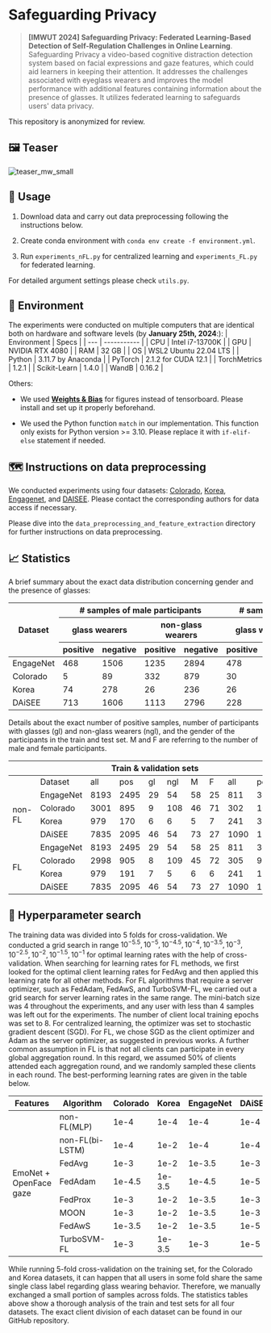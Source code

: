 
# Safeguarding Privacy

> **[IMWUT 2024] Safeguarding Privacy: Federated Learning-Based Detection of Self-Regulation Challenges in Online Learning**.
> Safeguarding Privacy a video-based cognitive distraction detection system based on facial expressions and gaze features, which could aid learners in keeping their attention. It addresses the challenges associated with eyeglass wearers and improves the model performance with additional features containing information about the presence of glasses. It utilizes federated learning to safeguards users' data privacy. 

This repository is anonymized for review.

## 🖼️ Teaser
![teaser_mw_small](https://github.com/GhostCoder00/Safeguarding-Privacy/assets/144137539/6f24c3da-ba0c-4f3f-a1ea-7e137b2fe186)

## 💁 Usage
1. Download data and carry out data preprocessing following the instructions below.

2. Create conda environment with `conda env create -f environment.yml`.

3. Run `experiments_nFL.py` for centralized learning and `experiments_FL.py` for federated learning.

For detailed argument settings please check `utils.py`. 

## 🔧 Environment
The experiments were conducted on multiple computers that are identical both on hardware and software levels (by **January 25th, 2024**:):
| Environment | Specs |
| --- | ----------- |
| CPU | Intel i7-13700K |
| GPU | NVIDIA RTX 4080 |
| RAM | 32 GB |
| OS | WSL2 Ubuntu 22.04 LTS |
| Python | 3.11.7 by Anaconda |
| PyTorch | 2.1.2 for CUDA 12.1 |
| TorchMetrics | 1.2.1 |
| Scikit-Learn | 1.4.0 |
| WandB | 0.16.2 |

Others:
- We used **[Weights & Bias](https://wandb.ai/site)** for figures instead of tensorboard. Please install and set up it properly beforehand.

- We used the Python function `match` in our implementation. This function only exists for Python version >= 3.10. Please replace it with `if-elif-else` statement if needed.

## 🗺 Instructions on data preprocessing
We conducted experiments using four datasets: [Colorado](https://ieeexplore.ieee.org/abstract/document/8680698), [Korea](https://nmsl.kaist.ac.kr/projects/attention/), [Engagenet](https://github.com/engagenet/engagenet_baselines), and [DAISEE](https://people.iith.ac.in/vineethnb/resources/daisee/index.html). Please contact the corresponding authors for data access if necessary.

Please dive into the `data_preprocessing_and_feature_extraction` directory for further instructions on data preprocessing.

## 📈 Statistics
A brief summary about the exact data distribution concerning gender and the presence of glasses:
<table class="tg">
<thead>
  <tr>
    <th class="tg-xwyw" rowspan="3">Dataset<br></th>
    <th class="tg-c3ow" colspan="4"># samples of male participants</th>
    <th class="tg-c3ow" colspan="4"># samples of female participants</th>
  </tr>
  <tr>
    <th class="tg-c3ow" colspan="2">glass wearers</th>
    <th class="tg-c3ow" colspan="2">non-glass wearers</th>
    <th class="tg-c3ow" colspan="2">glass wearers</th>
    <th class="tg-c3ow" colspan="2">non-glass wearers</th>
  </tr>
  <tr>
    <th class="tg-c3ow">positive</th>
    <th class="tg-c3ow">negative</th>
    <th class="tg-c3ow">positive</th>
    <th class="tg-c3ow">negative</th>
    <th class="tg-c3ow">positive</th>
    <th class="tg-c3ow">negative</th>
    <th class="tg-c3ow">positive</th>
    <th class="tg-c3ow">negative</th>
  </tr>
</thead>
<tbody>
  <tr>
    <td class="tg-c3ow">EngageNet</td>
    <td class="tg-c3ow">468</td>
    <td class="tg-c3ow">1506</td>
    <td class="tg-c3ow">1235</td>
    <td class="tg-c3ow">2894</td>
    <td class="tg-c3ow">478</td>
    <td class="tg-c3ow">562</td>
    <td class="tg-c3ow">622</td>
    <td class="tg-c3ow">1239</td>
  </tr>
  <tr>
    <td class="tg-c3ow">Colorado</td>
    <td class="tg-c3ow">5</td>
    <td class="tg-c3ow">89</td>
    <td class="tg-c3ow">332</td>
    <td class="tg-c3ow">879</td>
    <td class="tg-c3ow">30</td>
    <td class="tg-c3ow">212</td>
    <td class="tg-c3ow">628</td>
    <td class="tg-c3ow">1128</td>
  </tr>
  <tr>
    <td class="tg-c3ow">Korea</td>
    <td class="tg-c3ow">74</td>
    <td class="tg-c3ow">278</td>
    <td class="tg-c3ow">26</td>
    <td class="tg-c3ow">236</td>
    <td class="tg-c3ow">26</td>
    <td class="tg-c3ow">201</td>
    <td class="tg-c3ow">80</td>
    <td class="tg-c3ow">299</td>
  </tr>
  <tr>
    <td class="tg-c3ow">DAiSEE</td>
    <td class="tg-c3ow">713</td>
    <td class="tg-c3ow">1606</td>
    <td class="tg-c3ow">1113</td>
    <td class="tg-c3ow">2796</td>
    <td class="tg-c3ow">228</td>
    <td class="tg-c3ow">1352</td>
    <td class="tg-c3ow">199</td>
    <td class="tg-c3ow">918</td>
  </tr>
</tbody>
</table>

Details about the exact number of positive samples, number of participants with glasses (gl) and non-glass wearers (ngl), and the gender of the participants in the train and test set. M and F are referring to the number of male and female participants.
<table class="tg">
<thead>
  <tr>
    <th class="tg-baqh"></th>
    <th class="tg-baqh"></th>
    <th class="tg-baqh" colspan="6">Train &amp; validation sets</th>
    <th class="tg-baqh" colspan="6">Test set</th>
  </tr>
</thead>
<tbody>
  <tr>
    <td class="tg-baqh"></td>
    <td class="tg-baqh">Dataset</td>
    <td class="tg-baqh">all</td>
    <td class="tg-baqh">pos</td>
    <td class="tg-baqh">gl</td>
    <td class="tg-baqh">ngl</td>
    <td class="tg-baqh">M</td>
    <td class="tg-baqh">F</td>
    <td class="tg-baqh">all</td>
    <td class="tg-baqh">pos</td>
    <td class="tg-baqh">gl</td>
    <td class="tg-baqh">ngl</td>
    <td class="tg-baqh">M</td>
    <td class="tg-baqh">F</td>
  </tr>
  <tr>
    <td class="tg-nrix" rowspan="4">non-FL</td>
    <td class="tg-baqh">EngageNet</td>
    <td class="tg-baqh">8193</td>
    <td class="tg-baqh">2495</td>
    <td class="tg-baqh">29</td>
    <td class="tg-baqh">54</td>
    <td class="tg-baqh">58</td>
    <td class="tg-baqh">25</td>
    <td class="tg-baqh">811</td>
    <td class="tg-baqh">308</td>
    <td class="tg-baqh">4</td>
    <td class="tg-baqh">12</td>
    <td class="tg-baqh">7</td>
    <td class="tg-baqh">9</td>
  </tr>
  <tr>
    <td class="tg-baqh">Colorado</td>
    <td class="tg-baqh">3001</td>
    <td class="tg-baqh">895</td>
    <td class="tg-baqh">9</td>
    <td class="tg-baqh">108</td>
    <td class="tg-baqh">46</td>
    <td class="tg-baqh">71</td>
    <td class="tg-baqh">302</td>
    <td class="tg-baqh">100</td>
    <td class="tg-baqh">3</td>
    <td class="tg-baqh">10</td>
    <td class="tg-baqh">4</td>
    <td class="tg-baqh">9</td>
  </tr>
  <tr>
    <td class="tg-baqh">Korea</td>
    <td class="tg-baqh">979</td>
    <td class="tg-baqh">170</td>
    <td class="tg-baqh">6</td>
    <td class="tg-baqh">6</td>
    <td class="tg-baqh">5</td>
    <td class="tg-baqh">7</td>
    <td class="tg-baqh">241</td>
    <td class="tg-baqh">36</td>
    <td class="tg-baqh">1</td>
    <td class="tg-baqh">2</td>
    <td class="tg-baqh">2</td>
    <td class="tg-baqh">1</td>
  </tr>
  <tr>
    <td class="tg-baqh">DAiSEE</td>
    <td class="tg-baqh">7835</td>
    <td class="tg-baqh">2095</td>
    <td class="tg-baqh">46</td>
    <td class="tg-baqh">54</td>
    <td class="tg-baqh">73</td>
    <td class="tg-baqh">27</td>
    <td class="tg-baqh">1090</td>
    <td class="tg-baqh">158</td>
    <td class="tg-baqh">8</td>
    <td class="tg-baqh">4</td>
    <td class="tg-baqh">8</td>
    <td class="tg-baqh">4</td>
  </tr>
  <tr>
    <td class="tg-nrix" rowspan="4">FL</td>
    <td class="tg-baqh">EngageNet</td>
    <td class="tg-baqh">8193</td>
    <td class="tg-baqh">2495</td>
    <td class="tg-baqh">29</td>
    <td class="tg-baqh">54</td>
    <td class="tg-baqh">58</td>
    <td class="tg-baqh">25</td>
    <td class="tg-baqh">811</td>
    <td class="tg-baqh">308</td>
    <td class="tg-baqh">4</td>
    <td class="tg-baqh">12</td>
    <td class="tg-baqh">7</td>
    <td class="tg-baqh">9</td>
  </tr>
  <tr>
    <td class="tg-baqh">Colorado</td>
    <td class="tg-baqh">2998</td>
    <td class="tg-baqh">905</td>
    <td class="tg-baqh">8</td>
    <td class="tg-baqh">109</td>
    <td class="tg-baqh">45</td>
    <td class="tg-baqh">72</td>
    <td class="tg-baqh">305</td>
    <td class="tg-baqh">90</td>
    <td class="tg-baqh">4</td>
    <td class="tg-baqh">9</td>
    <td class="tg-baqh">5</td>
    <td class="tg-baqh">8</td>
  </tr>
  <tr>
    <td class="tg-baqh">Korea</td>
    <td class="tg-baqh">979</td>
    <td class="tg-baqh">191</td>
    <td class="tg-baqh">7</td>
    <td class="tg-baqh">5</td>
    <td class="tg-baqh">6</td>
    <td class="tg-baqh">6</td>
    <td class="tg-baqh">241</td>
    <td class="tg-baqh">15</td>
    <td class="tg-baqh">0</td>
    <td class="tg-baqh">3</td>
    <td class="tg-baqh">1</td>
    <td class="tg-baqh">2</td>
  </tr>
  <tr>
    <td class="tg-baqh">DAiSEE</td>
    <td class="tg-baqh">7835</td>
    <td class="tg-baqh">2095</td>
    <td class="tg-baqh">46</td>
    <td class="tg-baqh">54</td>
    <td class="tg-baqh">73</td>
    <td class="tg-baqh">27</td>
    <td class="tg-baqh">1090</td>
    <td class="tg-baqh">158</td>
    <td class="tg-baqh">8</td>
    <td class="tg-baqh">4</td>
    <td class="tg-baqh">8</td>
    <td class="tg-baqh">4</td>
  </tr>
</tbody>
</table>

## 🏃 Hyperparameter search
The training data was divided into 5 folds for cross-validation. We conducted a grid search in range $10^{-5.5}, 10^{-5}, 10^{-4.5}, 10^{-4}, 10^{-3.5}, 10^{-3}, 10^{-2.5}, 10^{-2}, 10^{-1.5}, 10^{-1}$ for optimal learning rates with the help of cross-validation. When searching for learning rates for FL methods, we first looked for the optimal client learning rates for FedAvg and then applied this learning rate for all other methods. For FL algorithms that require a server optimizer, such as FedAdam, FedAwS, and TurboSVM-FL, we carried out a grid search for server learning rates in the same range. The mini-batch size was 4 throughout the experiments, and any user with less than 4 samples was left out for the experiments. The number of client local training epochs was set to 8. For centralized learning, the optimizer was set to stochastic gradient descent (SGD). For FL, we chose SGD as the client optimizer and Adam as the server optimizer, as suggested in previous works. A further common assumption in FL is that not all clients can participate in every global aggregation round. In this regard, we assumed 50\% of clients attended each aggregation round, and we randomly sampled these clients in each round. The best-performing learning rates are given in the table below.
<table class="tg">
<thead>
  <tr>
    <th class="tg-nrix">Features</th>
    <th class="tg-nrix">Algorithm</th>
    <th class="tg-nrix">Colorado</th>
    <th class="tg-nrix">Korea</th>
    <th class="tg-nrix">EngageNet</th>
    <th class="tg-nrix">DAiSEE</th>
  </tr>
</thead>
<tbody>
  <tr>
    <td class="tg-nrix" rowspan="8">EmoNet + <br>OpenFace<br>gaze</td>
    <td class="tg-nrix">non-FL(MLP)</td>
    <td class="tg-nrix">1e-4</td>
    <td class="tg-nrix">1e-4</td>
    <td class="tg-nrix">1e-4</td>
    <td class="tg-nrix">1e-4</td>
  </tr>
  <tr>
    <td class="tg-nrix">non-FL(bi-LSTM)</td>
    <td class="tg-nrix">1e-4</td>
    <td class="tg-nrix">1e-2</td>
    <td class="tg-nrix">1e-4</td>
    <td class="tg-nrix">1e-4</td>
  </tr>
  <tr>
    <td class="tg-nrix">FedAvg</td>
    <td class="tg-nrix">1e-3</td>
    <td class="tg-nrix">1e-2</td>
    <td class="tg-nrix">1e-3.5</td>
    <td class="tg-nrix">1e-3</td>
  </tr>
  <tr>
    <td class="tg-nrix">FedAdam</td>
    <td class="tg-nrix">1e-4.5</td>
    <td class="tg-nrix">1e-3.5</td>
    <td class="tg-nrix">1e-4.5</td>
    <td class="tg-nrix">1e-5</td>
  </tr>
  <tr>
    <td class="tg-nrix">FedProx</td>
    <td class="tg-nrix">1e-3</td>
    <td class="tg-nrix">1e-2</td>
    <td class="tg-nrix">1e-3.5</td>
    <td class="tg-nrix">1e-3</td>
  </tr>
  <tr>
    <td class="tg-nrix">MOON</td>
    <td class="tg-nrix">1e-3</td>
    <td class="tg-nrix">1e-2</td>
    <td class="tg-nrix">1e-3.5</td>
    <td class="tg-nrix">1e-3</td>
  </tr>
  <tr>
    <td class="tg-nrix">FedAwS</td>
    <td class="tg-nrix">1e-3.5</td>
    <td class="tg-nrix">1e-2</td>
    <td class="tg-nrix">1e-3.5</td>
    <td class="tg-nrix">1e-5</td>
  </tr>
  <tr>
    <td class="tg-nrix">TurboSVM-FL</td>
    <td class="tg-nrix">1e-3</td>
    <td class="tg-nrix">1e-3.5</td>
    <td class="tg-nrix">1e-3</td>
    <td class="tg-nrix">1e-5</td>
  </tr>
</tbody>
</table>

While running 5-fold cross-validation on the training set, for the Colorado and Korea datasets, it can happen that all users in some fold share the same single class label regarding glass wearing behavior. Therefore, we manually exchanged a small portion of samples across folds. The statistics tables above show a thorough analysis of the train and test sets for all four datasets. The exact client division of each dataset can be found in our GitHub repository.
